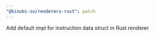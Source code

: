 ```yaml
---
"@kinobi-so/renderers-rust": patch
---
```


Add default impl for instruction data struct in Rust renderer
